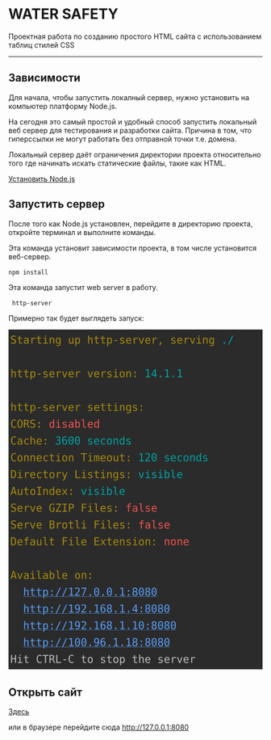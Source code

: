 # WATER SAFETY
Проектная работа по созданию простого HTML сайта с использованием таблиц стилей CSS
****
## Зависимости
Для начала, чтобы запустить локалный сервер, нужно установить на компьютер платформу Node.js. 

На сегодня это самый простой и удобный способ запустить локальный веб сервер для тестирования и разработки сайта.
Причина в том, что гиперссылки не могут работать без отправной точки т.е. домена. 

Локальный сервер даёт ограничения директории проекта относительно того где начинать искать статические файлы, такие как HTML.


[Установить  Node.js](https://nodejs.org/dist/v18.18.1/node-v18.18.1-x64.msi)

## Запустить сервер
После того как Node.js установлен, перейдите в директорию проекта, откройте терминал и выполните команды.

Эта команда установит зависимости проекта, в том числе установится веб-сервер.
```angular2html
npm install
```
Эта команда запустит web server в работу.
```$xslt
 http-server
```
Примерно так будет выглядеть запуск:

![http-server запущен](img/web-server.jpg "Примерно так будет выглядеть запуск")


## Открыть сайт
[Здесь](http://localhost:8080)

или в браузере перейдите сюда http://127.0.0.1:8080
